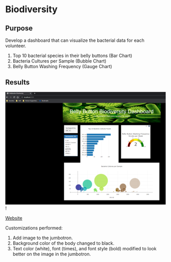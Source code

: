 # Biodiversity

## Purpose

Develop a dashboard that can visualize the bacterial data for each volunteer.
1. Top 10 bacterial species in their belly buttons (Bar Chart)
2. Bacteria Cultures per Sample (Bubble Chart)
3. Belly Button Washing Frequency (Gauge Chart)

## Results

![Dashboard](https://github.com/nkinsler/Biodiversity/blob/main/Dashboard.png)!

[Website](https://nkinsler.github.io/Biodiversity/)

Customizations performed:
1. Add image to the jumbotron.
2. Background color of the body changed to black.
3. Text color (white), font (times), and font style (bold) modified to look better on the image in the jumbotron.
